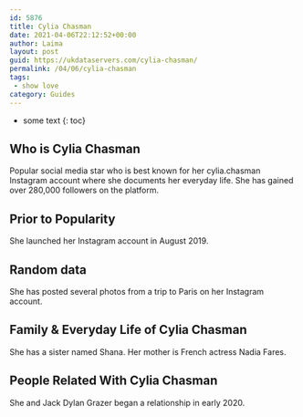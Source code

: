 ```yaml
---
id: 5876
title: Cylia Chasman
date: 2021-04-06T22:12:52+00:00
author: Laima
layout: post
guid: https://ukdataservers.com/cylia-chasman/
permalink: /04/06/cylia-chasman
tags:
 - show love
category: Guides
---
```


* some text
{: toc}


## Who is Cylia Chasman
                  
                  
                  
Popular social media star who is best known for her cylia.chasman Instagram account where she documents her everyday life. She has gained over 280,000 followers on the platform. 
                  
              
            
              
            
                
                
                
## Prior to Popularity
                  
                  
                  
She launched her Instagram account in August 2019. 
                  
              
            
              
            
                
                
                
## Random data
                  
                  
                  
She has posted several photos from a trip to Paris on her Instagram account. 
                  
              
            
              
            
                
                
                
## Family & Everyday Life of Cylia Chasman
                  
                  
                  
She has a sister named Shana. Her mother is French actress Nadia Fares.
                  
              
            
              
            
                
                
                
## People Related With Cylia Chasman
                  
                  
                  
She and Jack Dylan Grazer began a relationship in early 2020.
                  
              
            
              
            
                
              
            
              
              
            
            
              
            
          
          
          